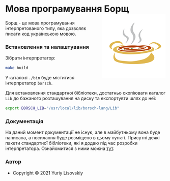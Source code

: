 # Мова програмування Борщ <img width="200" src="Images/logo.svg" align="right" />

Борщ - це мова програмування інтерпретованого типу, яка дозволяє писати код українською мовою.

### Встановлення та налаштування
Зібрати інтерпретатор:
```bash
make build
```
У каталозі `./bin` буде міститися інтерпретатор `borsch`.

Для встановлення стандартної бібліотеки, достатньо скопіювати каталог `Lib` до бажаного розташування
на диску та експортувти шлях до неї:
```bash
export BORSCH_LIB="/usr/local/lib/borsch-lang/Lib"
```

### Документація
На даний момент документації не існує, але в майбутньому вона буде написана, а посилання
буде розміщено в цьому пункті. Присутні деякі пакети стандартної бібліотеки, які я додаю
під час розробки інтерпретатора. Ознайомитися з ними можна [тут](./Lib).

### Автор
* Copyright © 2021 Yuriy Lisovskiy
